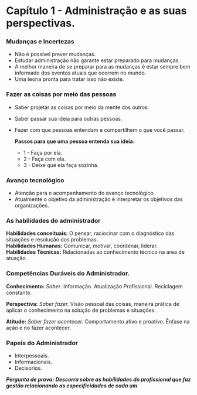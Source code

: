 # Capítulo 1  - Administração e as suas perspectivas.

### Mudanças e Incertezas<br>
- Não é possível prever mudanças.
- Estudar administração não garante estar preparado para mudanças.
- A melhor maneira de se preparar para as mudanças é estar sempre bem informado dos eventos atuais que ocorrem no mundo.
- Uma teoria pronta para tratar isso não existe.

### Fazer as coisas por meio das pessoas<br>
- Saber projetar as coisas por meio da mente dos outros.
- Saber passar sua ideia para outras pessoas.
- Fazer com que pessoas entendam e compartilhem o que você passar.

   <b>Passos para que uma pessoa entenda sua ideia: </b>
   -  1 - Faça por ela.
   -  2 - Faça com ela.
   -  3 - Deixe que ela faça sozinha.


### Avanço tecnológico
- Atenção para o acompanhamento do avanço tecnológico.
- Atualmente o objetivo da administração é interpretar os objetivos das organizações.

### As habilidades do administrador
**Habilidades conceituais:** O pensar, raciocinar com o diagnóstico das situações e resolução dos problemas.<br>
**Habilidades Humanas:** Comunicar, motivar, coordenar, liderar.<br>
**Habilidades Técnicas:** Relacionadas ao conhecimento técnico na area de atuação.


###  Competências Duráveis do Administrador.

**Conhecimento:**
  <i>Saber</i>. Informação. Atualização Profissional. Reciclagem constante.

**Perspectiva:**
  <i>Saber fazer.</i> Visão pessoal das coisas, maneira prática de aplicar o conhecimento na solução de problemas e situações.

**Atitude:**
  <i>Saber fazer acontecer.</i> Comportamento ativo e proativo. Ênfase na ação e no fazer acontecer.

### Papeis do Administrador

- Interpessoais.
- Informacionais.
- Decisorios.

**<i>Pergunta de prova:</i>**
<b><i>Descorra sobre as habilidades do profissional que faz gestão relacionando as especificidades de cada um</i></b>
